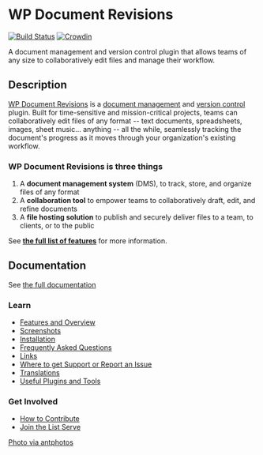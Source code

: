 # WP Document Revisions

[![Build Status](https://secure.travis-ci.org/benbalter/wp-document-revisions.png?branch=master)](http://travis-ci.org/benbalter/wp-document-revisions) [![Crowdin](https://d322cqt584bo4o.cloudfront.net/wordpress-document-revisions/localized.svg)](https://crowdin.com/project/wordpress-document-revisions)

A document management and version control plugin that allows teams of any size to collaboratively edit files and manage their workflow.

## Description

[WP Document Revisions](http://wordpress.org/extend/plugins/wp-document-revisions/) is a [document management](httpgs://en.wikipedia.org/wiki/Document_management_system) and [version control](http://en.wikipedia.org/wiki/Revision_control) plugin. Built for time-sensitive and mission-critical projects, teams can collaboratively edit files of any format -- text documents, spreadsheets, images, sheet music... anything -- all the while, seamlessly tracking the document's progress as it moves through your organization's existing workflow.

### WP Document Revisions is three things

1. A **document management system** (DMS), to track, store, and organize files of any format
2. A **collaboration tool** to empower teams to collaboratively draft, edit, and refine documents
3. A **file hosting solution** to publish and securely deliver files to a team, to clients, or to the public

See [**the full list of features**](features.md) for more information.

## Documentation

See [the full documentation](http://ben.balter.com/wp-document-revisions)

### Learn

* [Features and Overview](features.md)
* [Screenshots](screenshots.md)
* [Installation](installation.md)
* [Frequently Asked Questions](frequently-asked-questions.md)
* [Links](links.md)
* [Where to get Support or Report an Issue](SUPPORT.md)
* [Translations](translations.md)
* [Useful Plugins and Tools](plugins-and-tools.md)

### Get Involved

* [How to Contribute](CONTRIBUTING.md)
* [Join the List Serve](https://groups.google.com/forum/#!forum/wp-document-revisions)

[Photo via antphotos](http://www.flickr.com/photos/antphotos/3903433061/)
